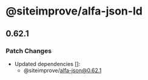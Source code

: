 # @siteimprove/alfa-json-ld

## 0.62.1

### Patch Changes

- Updated dependencies []:
  - @siteimprove/alfa-json@0.62.1
